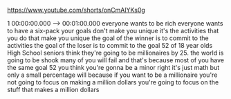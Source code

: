 https://www.youtube.com/shorts/onCmAlYKs0g

1 00:00:00.000 --\> 00:01:00.000 everyone wants to be rich everyone
wants to have a six-pack your goals don't make you unique it's the
activities that you do that make you unique the goal of the winner is to
commit to the activities the goal of the loser is to commit to the goal
52 of 18 year olds High School seniors think they're going to be
millionaires by 25. the world is going to be shook many of you will fail
and that's because most of you have the same goal 52 you think you're
gonna be a minor right it's just math but only a small percentage will
because if you want to be a millionaire you're not going to focus on
making a million dollars you're going to focus on the stuff that makes a
million dollars
